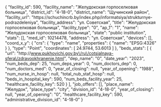 {
    "facility_id": 590,
    "facility_name": "Желудокская горпоселковая больница",
    "district_id": "4-18-0",
    "district_name": "Щучинский район",
    "facility_url": "https:\/\/schuchincrb.by\/index.php\/informatsiya\/strukturnye-podrazdeleniya",
    "facility_address": "ул. Советская",
    "title": "Желудокская горпоселковая больница",
    "facility_type": "0",
    "ap_1": "1",
    "name": "Желудокская горпоселковая больница",
    "state": "public institution",
    "stats": [],
    "med_id": 10214478,
    "address": "ул. Советская",
    "devices": [],
    "coord_x_y": {
        "crs": {
            "type": "name",
            "properties": {
                "name": "EPSG:4326"
            }
        },
        "type": "Point",
        "coordinates": [
            24.9744,
            53.6013
        ]
    },
    "beds_stats": [
        {
            "url": "http:\/\/www.pukhovichi.gov.by\/ru\/cotsialnaya-sfera\/zdravookhranenie.html",
            "dep_name": "0",
            "date_year": "2023",
            "num_beds_dep": 25,
            "num_deps_year": 0,
            "num_doctors_dep": 0,
            "num_doctors_med": 0,
            "year_of_closing": null,
            "year_of_opening": "1988",
            "num_nurse_in_hosp": null,
            "total_nub_staf_hosp": null,
            "beds_in_hospital_key": 590,
            "num_beds_facility_year": 25,
            "healthcare_facility_key": 520
        }
    ],
    "job_offers": [],
    "place_name": "Желудок",
    "place_type": "city",
    "division_id": "4-18-0",
    "year_of_closing": null,
    "year_of_opening": "0",
    "healthcare_facility_key": 590,
    "administrative_division_id": "4-18-0"
}